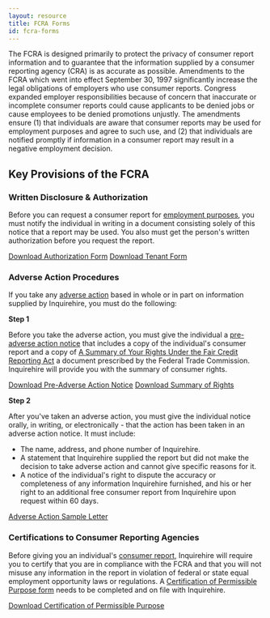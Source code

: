 ```yaml
---
layout: resource
title: FCRA Forms
id: fcra-forms
---
```



The FCRA is designed primarily to protect the privacy of consumer report information and to guarantee that the information supplied by a consumer reporting agency (CRA) is as accurate as possible. Amendments to the FCRA which went into effect September 30, 1997 significantly increase the legal obligations of employers who use consumer reports. Congress expanded employer responsibilities because of concern that inaccurate or incomplete consumer reports could cause applicants to be denied jobs or cause employees to be denied promotions unjustly. The amendments ensure (1) that individuals are aware that consumer reports may be used for employment purposes and agree to such use, and (2) that individuals are notified promptly if information in a consumer report may result in a negative employment decision.


## Key Provisions of the FCRA

### Written Disclosure &amp; Authorization

Before you can request a consumer report for [employment purposes][1], you must notify the individual in writing in a document consisting solely of this notice that a report may be used. You also must get the person's written authorization before you request the report.

[Download Authorization Form][2]
[Download Tenant Form][3]



### Adverse Action Procedures

If you take any [adverse action][4] based in whole or in part on information supplied by Inquirehire, you must do the following:

**Step 1**

Before you take the adverse action, you must give the individual a [pre-adverse action notice][5] that includes a copy of the individual's consumer report and a copy of [A Summary of Your Rights Under the Fair Credit Reporting Act][6] a document prescribed by the Federal Trade Commission. Inquirehire will provide you with the summary of consumer rights.

[Download Pre-Adverse Action Notice][5]
[Download Summary of Rights][6]

**Step 2**

After you've taken an adverse action, you must give the individual notice orally, in writing, or electronically - that the action has been taken in an adverse action notice. It must include:

 - The name, address, and phone number of Inquirehire.
 - A statement that Inquirehire supplied the report but did not make the decision to take adverse action and cannot give specific reasons for it.
 - A notice of the individual's right to dispute the accuracy or completeness of any information Inquirehire furnished, and his or her right to an additional free consumer report from Inquirehire upon request within 60 days.

[Adverse Action Sample Letter][7]



### Certifications to Consumer Reporting Agencies

Before giving you an individual's [consumer report][8], Inquirehire will require you to certify that you are in compliance with the FCRA and that you will not misuse any information in the report in violation of federal or state equal employment opportunity laws or regulations. A [Certification of Permissible Purpose form][9] needs to be completed and on file with Inquirehire.

[Download Certification of Permissible Purpose][9]



  [1]: /resources/glossary#employment_purposes
  [4]: /resources/glossary#adverse_action
  [8]: /resources/glossary#consumer_report

  [7]: /assets/files/fcra/adverse-action-letter-2012.docx
  [9]: /assets/files/fcra/certificate-of-permissable-purpose-2012.docx
  [2]: /assets/files/fcra/disclosure-and-authorization-nov-2015.doc
  [3]: /assets/files/fcra/disclosure-and-authorization-tenant-nov-2015.doc
  [5]: /assets/files/fcra/sample-pre-adverse-action-notice-2012.doc
  [6]: /assets/files/fcra/summary-of-rights.pdf
